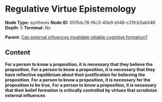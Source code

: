 # Regulative Virtue Epistemology

**Node Type:** synthesis
**Node ID:** 0515dc78-f6c3-40e9-b148-c21fcb5ab546
**Depth:** 5
**Terminal:** No

**Parent:** [Can external influences invalidate reliable cognitive formation?](can-external-influences-invalidate-reliable-cognitive-formation-antithesis-c7a80d16-178e-4e6b-864f-ae921dec3742.md)

## Content

**For a person to know a proposition, it is necessary that they believe the proposition**, **For a person to know a proposition, it is necessary that they have reflective equilibrium about their justification for believing the proposition**, **For a person to know a proposition, it is necessary for the proposition to be true**, **For a person to know a proposition, it is necessary that their belief formation is critically controlled by virtues that scrutinize external influences**
